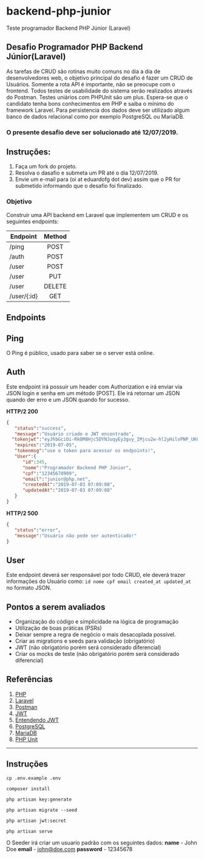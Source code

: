 # backend-php-junior
Teste programador Backend PHP Júnior (Laravel)

## Desafio Programador PHP Backend Júnior(Laravel)
As tarefas de CRUD são rotinas muito comuns no dia a dia de desenvolvedores web, o objetivo principal do desafio é fazer um CRUD de Usuários. Somente a rota API é importante, não se preocupe com o frontend.
Todos testes de usabilidade do sistema serão realizados através do Postman.
Testes uniários com PHPUnit são um plus.
Espera-se que o candidato tenha bons conhecimentos em PHP e saiba o mínimo do framework Laravel.
Para persistencia dos dados deve ser utilizado algum banco de dados relacional como por exemplo PostgreSQL ou MariaDB.

### O presente desafio deve ser solucionado até 12/07/2019.

## Instruções:
1. Faça um fork do projeto.
1. Resolva o dasafio e submeta um PR até o dia 12/07/2019.
1. Envie um e-mail para (oi at eduardofg dot dev) assim que o PR for submetido informando que o desafio foi finalizado.

### Objetivo
Construir uma API backend em Laravel que implementem um CRUD e os seguintes endpoints:


| Endpoint              | Method |
|-----------------------|:------:|
| /ping                 |  POST  |
| /auth                 |  POST  |
| /user                 |  POST  |
| /user                 |  PUT   |
| /user                 | DELETE |
| /user/{:id}           |  GET   |


## Endpoints

## Ping
O Ping é público, usado para saber se o server está online.

## Auth

Este endpoint irá possuir um header com Authorization e irá enviar via JSON login e senha em um método [POST].
Ele irá retornar um JSON quando der erro e um JSON quando for sucesso.

**HTTP/2 200**
```json
{
   "status":"success",
   "message":"Usuário criado e JWT encontrado",
  "tokenjwt":"eyJhbGciOi-RkOM8Hjc5DYNJuqyEy3gvy_IMjcu2w-hl2yHilvPNP_UK0ocUxaKdsD5oS5fV-TYlfH_k",
   "expires":"2019-07-05",
   "tokenmsg":"use o token para acessar os endpoints!",
   "User":{
      "id":345,
      "nome":"Programador Backend PHP Júnior",
      "cpf":"12345678909",
      "email":"junior@php.net",
      "createdAt":"2019-07-03 07:09:08",
      "updatedAt":"2019-07-03 07:09:08"
   }
}
```

**HTTP/2 500**
```json
{
   "status":"error",
   "message":"Usuário não pode ser autenticado!"
}
```

## User

Este endpoint deverá ser responsável por todo CRUD, ele deverá trazer informações do Usuário como:
``
  id
  nome
  cpf
  email
  created_at
  updated_at
``
no formato JSON.


## Pontos a serem avaliados
 - Organização do código e simplicidade na lógica de programação
 - Utilização de boas práticas (PSRs)
 - Deixar sempre a regra de negócio o mais desacoplada possível.
 - Criar as migrations e seeds para validação (obrigatório)
 - JWT (não obrigatório porém será considerado diferencial)
 - Criar os mocks de teste (não obrigatório porém será considerado diferencial)


## Referências
1. [PHP](https://www.php.net/)
1. [Laravel](https://laravel.com)
1. [Postman](https://www.getpostman.com/)
1. [JWT](https://jwt.io/)
1. [Entendendo JWT](https://medium.com/tableless/entendendo-tokens-jwt-json-web-token-413c6d1397f6)
1. [PostgreSQL](https://www.postgresql.org/)
1. [MariaDB](https://mariadb.com/kb/pt-br/sobre-o-mariadb/)
1. [PHP Unit](https://phpunit.de/)

---
## Instruções
    cp .env.example .env

    composer install

    php artisan key:generate

    php artisan migrate --seed

    php artisan jwt:secret

    php artisan serve

O Seeder irá criar um usuario padrão com os seguintes dados:
**name** - John Doe
**email** - john@doe.com
**password** - 12345678